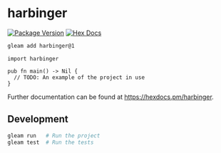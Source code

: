 # harbinger

[![Package Version](https://img.shields.io/hexpm/v/harbinger)](https://hex.pm/packages/harbinger)
[![Hex Docs](https://img.shields.io/badge/hex-docs-ffaff3)](https://hexdocs.pm/harbinger/)

```sh
gleam add harbinger@1
```
```gleam
import harbinger

pub fn main() -> Nil {
  // TODO: An example of the project in use
}
```

Further documentation can be found at <https://hexdocs.pm/harbinger>.

## Development

```sh
gleam run   # Run the project
gleam test  # Run the tests
```
